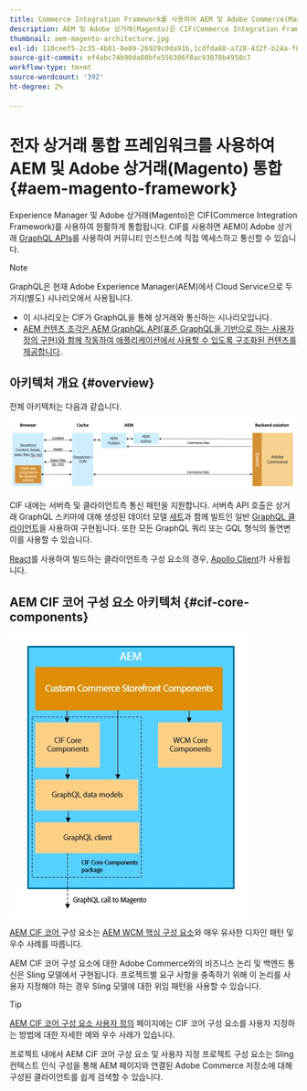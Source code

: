 ```yaml
---
title: Commerce Integration Framework를 사용하여 AEM 및 Adobe Commerce(Magento) 통합
description: AEM 및 Adobe 상거래(Magento)은 CIF(Commerce Integration Framework)를 사용하여 원활하게 통합됩니다. CIF를 사용하면 AEM이 GraphQL을 통해 Magento 인스턴스에 액세스하고 Magento과 통신할 수 있습니다. 또한 AEM 작성자는 제품 및 카테고리 선택기 및 제품 콘솔을 사용하여 Magento에서 온디맨드로 가져온 제품 및 카테고리 데이터를 검색할 수 있습니다. 또한 CIF는 상거래 프로젝트를 가속화할 수 있는 기본 제공 스토어를 제공합니다.
thumbnail: aem-magento-architecture.jpg
exl-id: 110ceef5-2c35-4b81-8e89-26929c0da91b,1cdfda88-a728-432f-b24a-f81347572bcf
source-git-commit: ef4abc74b90da80bfe556306f8ac93078b4958c7
workflow-type: tm+mt
source-wordcount: '392'
ht-degree: 2%

---
```


# 전자 상거래 통합 프레임워크를 사용하여 AEM 및 Adobe 상거래(Magento) 통합 {#aem-magento-framework}

Experience Manager 및 Adobe 상거래(Magento)은 CIF(Commerce Integration Framework)를 사용하여 원활하게 통합됩니다. CIF를 사용하면 AEM이 Adobe 상거래 [GraphQL APIs](https://devdocs.magento.com/guides/v2.4/graphql/)를 사용하여 커뮤니티 인스턴스에 직접 액세스하고 통신할 수 있습니다.

>[!NOTE]
>
>GraphQL은 현재 Adobe Experience Manager(AEM)에서 Cloud Service으로 두 가지(별도) 시나리오에서 사용됩니다.
>
>* 이 시나리오는 CIF가 GraphQL을 통해 상거래와 통신하는 시나리오입니다.
>* [AEM 컨텐츠 조각은 AEM GraphQL API(표준 GraphQL을 기반으로 하는 사용자 정의 구현)와 함께 작동하여 애플리케이션에서 사용할 수 있도록 구조화된 컨텐츠를 제공합니다](/help/assets/content-fragments/graphql-api-content-fragments.md).


## 아키텍처 개요 {#overview}

전체 아키텍처는 다음과 같습니다.

![CIF 아키텍처 개요](../assets/AEM_Magento_Architecture.png)

CIF 내에는 서버측 및 클라이언트측 통신 패턴을 지원합니다.
서버측 API 호출은 상거래 GraphQL 스키마에 대해 생성된 데이터 모델 [세트](https://github.com/adobe/commerce-cif-magento-graphql)과 함께 빌트인 일반 [GraphQL 클라이언트](https://github.com/adobe/commerce-cif-graphql-client)을 사용하여 구현됩니다. 또한 모든 GraphQL 쿼리 또는 GQL 형식의 돌연변이를 사용할 수 있습니다.

[React](https://reactjs.org/)를 사용하여 빌드하는 클라이언트측 구성 요소의 경우, [Apollo Client](https://www.apollographql.com/docs/react/)가 사용됩니다.

## AEM CIF 코어 구성 요소 아키텍처 {#cif-core-components}

![AEM CIF 코어 구성 요소 아키텍처](../assets/cif-component-architecture.jpg)

[AEM CIF 코어 ](https://github.com/adobe/aem-core-cif-components) 구성 요소는  [AEM WCM 핵심 구성 요소](https://github.com/adobe/aem-core-wcm-components)와 매우 유사한 디자인 패턴 및 우수 사례를 따릅니다.

AEM CIF 코어 구성 요소에 대한 Adobe Commerce와의 비즈니스 논리 및 백엔드 통신은 Sling 모델에서 구현됩니다. 프로젝트별 요구 사항을 충족하기 위해 이 논리를 사용자 지정해야 하는 경우 Sling 모델에 대한 위임 패턴을 사용할 수 있습니다.

>[!TIP]
>
>[AEM CIF 코어 구성 요소 사용자 정의](../customizing/customize-cif-components.md) 페이지에는 CIF 코어 구성 요소를 사용자 지정하는 방법에 대한 자세한 예와 우수 사례가 있습니다.

프로젝트 내에서 AEM CIF 코어 구성 요소 및 사용자 지정 프로젝트 구성 요소는 Sling 컨텍스트 인식 구성을 통해 AEM 페이지와 연결된 Adobe Commerce 저장소에 대해 구성된 클라이언트를 쉽게 검색할 수 있습니다.
